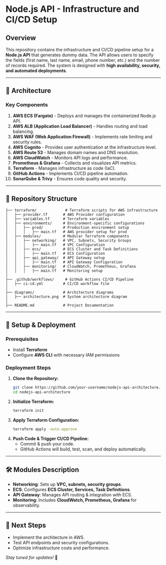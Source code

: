 # Node.js API - Infrastructure and CI/CD Setup

## Overview
This repository contains the infrastructure and CI/CD pipeline setup for a **Node.js API** that generates dummy data. The API allows users to specify the fields (first name, last name, email, phone number, etc.) and the number of records required. The system is designed with **high availability, security, and automated deployments**.

---

## 📌 **Architecture**
### **Key Components**
1. **AWS ECS (Fargate)** - Deploys and manages the containerized Node.js API.
2. **AWS ALB (Application Load Balancer)** - Handles routing and load balancing.
3. **AWS WAF (Web Application Firewall)** - Implements rate limiting and security rules.
4. **AWS Cognito** - Provides user authentication at the infrastructure level.
5. **AWS Route 53** - Manages domain names and DNS resolution.
6. **AWS CloudWatch** - Monitors API logs and performance.
7. **Prometheus & Grafana** - Collects and visualizes API metrics.
8. **Terraform** - Manages infrastructure as code (IaC).
9. **GitHub Actions** - Implements CI/CD pipeline automation.
10. **SonarQube & Trivy** - Ensures code quality and security.

---

## 📂 **Repository Structure**
```plaintext
├── terraform/             # Terraform scripts for AWS infrastructure
│   ├── provider.tf       # AWS Provider configuration
│   ├── variables.tf      # Terraform variables
│   ├── environments/     # Environment-specific configurations
│   │   ├── prod/         # Production environment setup
│   │   │   ├── main.tf   # AWS provider setup for prod
│   ├── modules/          # Modular Terraform components
│   │   ├── networking/   # VPC, Subnets, Security Groups
│   │   │   ├── main.tf   # VPC Configuration
│   │   ├── ecs/          # ECS Cluster and Task Definitions
│   │   │   ├── main.tf   # ECS Configuration
│   │   ├── api_gateway/  # API Gateway setup
│   │   │   ├── main.tf   # API Gateway Configuration
│   │   ├── monitoring/   # CloudWatch, Prometheus, Grafana
│   │   │   ├── main.tf   # Monitoring setup
│
├── .github/workflows/     # GitHub Actions CI/CD Pipeline
│   ├── ci-cd.yml         # CI/CD workflow file
│
├── diagrams/             # Architecture diagrams
│   ├── architecture.png  # System architecture diagram
│
├── README.md             # Project Documentation
```

---

## 🚀 **Setup & Deployment**
### **Prerequisites**
- Install **Terraform**
- Configure **AWS CLI** with necessary IAM permissions

### **Deployment Steps**
1. **Clone the Repository:**
   ```sh
   git clone https://github.com/your-username/nodejs-api-architecture.git
   cd nodejs-api-architecture
   ```
2. **Initialize Terraform:**
   ```sh
   terraform init
   ```
3. **Apply Terraform Configuration:**
   ```sh
   terraform apply -auto-approve
   ```
4. **Push Code & Trigger CI/CD Pipeline:**
   - Commit & push your code.
   - GitHub Actions will build, test, scan, and deploy automatically.

---

## 🛠 **Modules Description**
- **Networking**: Sets up **VPC, subnets, security groups**.
- **ECS**: Configures **ECS Cluster, Services, Task Definitions**.
- **API Gateway**: Manages API routing & integration with ECS.
- **Monitoring**: Includes **CloudWatch, Prometheus, Grafana** for observability.

---

## 📌 **Next Steps**
- Implement the architecture in AWS.
- Test API endpoints and security configurations.
- Optimize infrastructure costs and performance.

_Stay tuned for updates!_ 🚀

